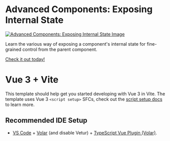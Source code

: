 # Advanced Components: Exposing Internal State

[![Advanced Components: Exposing Internal State Image](https://vueschool.io/storage/media/b3141d27b498b929f1127da6c4e3bdce/Advanced-Components--Exposing-Internal-State.jpg)](https://vueschool.io/courses/typescript-with-vue-js-3)

Learn the various way of exposing a component's internal state for fine-grained control from the parent component.

[Check it out today!](https://vueschool.io/courses/advanced-components-exposing-internal-state)


# Vue 3 + Vite

This template should help get you started developing with Vue 3 in Vite. The template uses Vue 3 `<script setup>` SFCs, check out the [script setup docs](https://v3.vuejs.org/api/sfc-script-setup.html#sfc-script-setup) to learn more.

## Recommended IDE Setup

- [VS Code](https://code.visualstudio.com/) + [Volar](https://marketplace.visualstudio.com/items?itemName=Vue.volar) (and disable Vetur) + [TypeScript Vue Plugin (Volar)](https://marketplace.visualstudio.com/items?itemName=Vue.vscode-typescript-vue-plugin).
